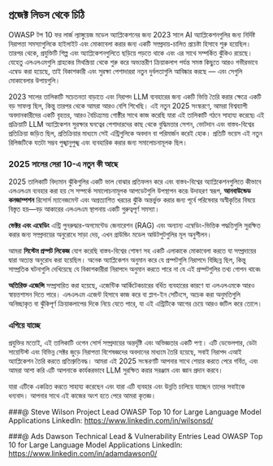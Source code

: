 ## প্রজেক্ট লিডস থেকে চিঠি

OWASP টপ 10 ফর লার্জ ল্যাঙ্গুয়েজ মডেল অ্যাপ্লিকেশনের জন্য 2023 সালে AI অ্যাপ্লিকেশনগুলির জন্য নির্দিষ্ট নিরাপত্তা সমস্যাগুলিকে হাইলাইট এবং মোকাবেলা করার জন্য একটি সম্প্রদায়-চালিত প্রচেষ্টা হিসাবে শুরু হয়েছিল। তারপর থেকে, প্রযুক্তিটি শিল্প এবং অ্যাপ্লিকেশনগুলিতে ছড়িয়ে পড়তে থাকে এবং এর সাথে সম্পর্কিত ঝুঁকিও রয়েছে। যেহেতু এলএলএমগুলি গ্রাহকের মিথস্ক্রিয়া থেকে শুরু করে অভ্যন্তরীণ ক্রিয়াকলাপ পর্যন্ত সমস্ত কিছুতে আরও গভীরভাবে এম্বেড করা হয়েছে, তাই বিকাশকারী এবং সুরক্ষা পেশাদাররা নতুন দুর্বলতাগুলি আবিষ্কার করছে — এবং সেগুলি মোকাবেলার উপায়গুলি।

2023 সালের তালিকাটি সচেতনতা বাড়াতে এবং নিরাপদ LLM ব্যবহারের জন্য একটি ভিত্তি তৈরি করার ক্ষেত্রে একটি বড় সাফল্য ছিল, কিন্তু তারপর থেকে আমরা আরও বেশি শিখেছি। এই নতুন 2025 সংস্করণে, আমরা বিশ্বব্যাপী অবদানকারীদের একটি বৃহত্তর, আরও বৈচিত্র্যময় গোষ্ঠীর সাথে কাজ করেছি যারা এই তালিকাটি গঠনে সাহায্য করেছে৷ এই প্রক্রিয়াটি LLM অ্যাপ্লিকেশন সুরক্ষার ঘনত্বের পেশাদারদের কাছ থেকে বুদ্ধিমত্তার সেশন, ভোটদান এবং বাস্তব-বিশ্বের প্রতিক্রিয়া জড়িত ছিল, প্রতিক্রিয়ার মাধ্যমে সেই এন্ট্রিগুলিকে অবদান বা পরিমার্জন করেই হোক। প্রতিটি ভয়েস এই নতুন রিলিজটিকে যতটা সম্ভব পুঙ্খানুপুঙ্খ এবং ব্যবহারিক করার জন্য সমালোচনামূলক ছিল।

### 2025 সালের সেরা 10-এ নতুন কী আছে

2025 তালিকাটি বিদ্যমান ঝুঁকিগুলির একটি ভাল বোঝার প্রতিফলন করে এবং বাস্তব-বিশ্বের অ্যাপ্লিকেশনগুলিতে কীভাবে এলএলএম ব্যবহার করা হয় সে সম্পর্কে সমালোচনামূলক আপডেটগুলি উপস্থাপন করে৷ উদাহরণ স্বরূপ, **আনবাউন্ডেড কনজাম্পশন** রিসোর্স ম্যানেজমেন্ট এবং অপ্রত্যাশিত খরচের ঝুঁকি অন্তর্ভুক্ত করার জন্য পূর্বে পরিষেবার অস্বীকৃতির বিষয়ে বিস্তৃত হয়—বড় আকারের এলএলএম স্থাপনায় একটি গুরুত্বপূর্ণ সমস্যা।

**ভেক্টর এবং এম্বেডিং** এন্ট্রি পুনরুদ্ধার-অগমেন্টেড জেনারেশন (RAG) এবং অন্যান্য এম্বেডিং-ভিত্তিক পদ্ধতিগুলি সুরক্ষিত করার জন্য সম্প্রদায়ের অনুরোধে সাড়া দেয়, এখন গ্রাউন্ডিং মডেল আউটপুটগুলির মূল অনুশীলন।

আমরা **সিস্টেম প্রম্পট লিকেজ** যোগ করেছি বাস্তব-বিশ্বের শোষণ সহ একটি এলাকাকে মোকাবেলা করতে যা সম্প্রদায়ের দ্বারা অত্যন্ত অনুরোধ করা হয়েছিল। অনেক অ্যাপ্লিকেশন অনুমান করে যে প্রম্পটগুলি নিরাপদে বিচ্ছিন্ন ছিল, কিন্তু সাম্প্রতিক ঘটনাগুলি দেখিয়েছে যে বিকাশকারীরা নিরাপদে অনুমান করতে পারে না যে এই প্রম্পটগুলির তথ্য গোপন থাকে৷

**অতিরিক্ত এজেন্সি** সম্প্রসারিত করা হয়েছে, এজেন্টিক আর্কিটেকচারের বর্ধিত ব্যবহারের কারণে যা এলএলএমকে আরও স্বায়ত্তশাসন দিতে পারে।  এলএলএম এজেন্ট হিসাবে কাজ করে বা প্লাগ-ইন সেটিংসে, অচেক করা অনুমতিগুলি অনিচ্ছাকৃত বা ঝুঁকিপূর্ণ ক্রিয়াকলাপের দিকে নিয়ে যেতে পারে, যা এই এন্ট্রিটিকে আগের চেয়ে আরও জটিল করে তোলে।

### এগিয়ে যাচ্ছে

প্রযুক্তির মতোই, এই তালিকাটি ওপেন সোর্স সম্প্রদায়ের অন্তর্দৃষ্টি এবং অভিজ্ঞতার একটি পণ্য। এটি ডেভেলপার, ডেটা সায়েন্টিস্ট এবং বিভিন্ন সেক্টর জুড়ে নিরাপত্তা বিশেষজ্ঞদের অবদানের মাধ্যমে তৈরি হয়েছে, সবাই নিরাপদ এআই অ্যাপ্লিকেশন তৈরি করতে প্রতিশ্রুতিবদ্ধ। আমরা এই 2025 সংস্করণটি আপনার সাথে শেয়ার করতে পেরে গর্বিত, এবং আমরা আশা করি এটি আপনাকে কার্যকরভাবে LLM সুরক্ষিত করার সরঞ্জাম এবং জ্ঞান প্রদান করবে।

যারা এটিকে একত্রিত করতে সাহায্য করেছেন এবং যারা এটি ব্যবহার এবং উন্নতি চালিয়ে যাচ্ছেন তাদের সবাইকে ধন্যবাদ। আপনার সাথে এই কাজের অংশ হতে পেরে আমরা কৃতজ্ঞ।


###@ Steve Wilson
Project Lead
OWASP Top 10 for Large Language Model Applications
LinkedIn: https://www.linkedin.com/in/wilsonsd/

###@ Ads Dawson
Technical Lead & Vulnerability Entries Lead
OWASP Top 10 for Large Language Model Applications
LinkedIn: https://www.linkedin.com/in/adamdawson0/
